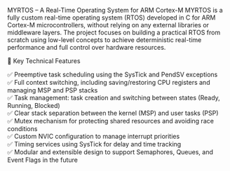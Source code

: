  MYRTOS – A Real-Time Operating System for ARM Cortex-M
MYRTOS is a fully custom real-time operating system (RTOS) developed in C for ARM Cortex-M microcontrollers, without relying on any external libraries or middleware layers. The project focuses on building a practical RTOS from scratch using low-level concepts to achieve deterministic real-time performance and full control over hardware resources.

📌 Key Technical Features

✅ Preemptive task scheduling using the SysTick and PendSV exceptions  
✅ Full context switching, including saving/restoring CPU registers and managing MSP and PSP stacks  
✅ Task management: task creation and switching between states (Ready, Running, Blocked)  
✅ Clear stack separation between the kernel (MSP) and user tasks (PSP)  
✅ Mutex mechanism for protecting shared resources and avoiding race conditions  
✅ Custom NVIC configuration to manage interrupt priorities  
✅ Timing services using SysTick for delay and time tracking  
✅ Modular and extensible design to support Semaphores, Queues, and Event Flags in the future

